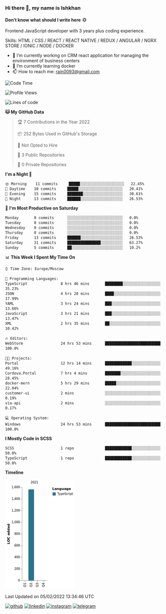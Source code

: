 ### Hi there 👋, my name is Ishkhan
#### Don't know what should I write here :D

Frontend JavaScript developer with 3 years plus coding experience.

Skills: HTML / CSS / REACT / REACT NATIVE / REDUX / ANGULAR / NGRX STORE / IONIC / NODE / DOCKER

- 🔭 I’m currently working on CRM react application for managing the environment of business centers 
- 🌱 I’m currently learning docker 
- 📫 How to reach me: rain0093@gmail.com 

<!--START_SECTION:waka-->
![Code Time](http://img.shields.io/badge/Code%20Time-687%20hrs%2018%20mins-blue)

![Profile Views](http://img.shields.io/badge/Profile%20Views-12-blue)

![Lines of code](https://img.shields.io/badge/From%20Hello%20World%20I%27ve%20Written-2%20Thousand%20lines%20of%20code-blue)

**🐱 My GitHub Data** 

> 🏆 7 Contributions in the Year 2022
 > 
> 📦 252 Bytes Used in GitHub's Storage 
 > 
> 🚫 Not Opted to Hire
 > 
> 📜 3 Public Repositories 
 > 
> 🔑 0 Private Repositories  
 > 
**I'm a Night 🦉** 

```text
🌞 Morning    11 commits     █████░░░░░░░░░░░░░░░░░░░░   22.45% 
🌆 Daytime    10 commits     █████░░░░░░░░░░░░░░░░░░░░   20.41% 
🌃 Evening    15 commits     ███████░░░░░░░░░░░░░░░░░░   30.61% 
🌙 Night      13 commits     ██████░░░░░░░░░░░░░░░░░░░   26.53%

```
📅 **I'm Most Productive on Saturday** 

```text
Monday       0 commits      ░░░░░░░░░░░░░░░░░░░░░░░░░   0.0% 
Tuesday      0 commits      ░░░░░░░░░░░░░░░░░░░░░░░░░   0.0% 
Wednesday    0 commits      ░░░░░░░░░░░░░░░░░░░░░░░░░   0.0% 
Thursday     0 commits      ░░░░░░░░░░░░░░░░░░░░░░░░░   0.0% 
Friday       13 commits     ██████░░░░░░░░░░░░░░░░░░░   26.53% 
Saturday     31 commits     ███████████████░░░░░░░░░░   63.27% 
Sunday       5 commits      ██░░░░░░░░░░░░░░░░░░░░░░░   10.2%

```


📊 **This Week I Spent My Time On** 

```text
⌚︎ Time Zone: Europe/Moscow

💬 Programming Languages: 
TypeScript               8 hrs 46 mins       ████████░░░░░░░░░░░░░░░░░   35.23% 
JSON                     4 hrs 28 mins       ████░░░░░░░░░░░░░░░░░░░░░   17.99% 
YAML                     3 hrs 24 mins       ███░░░░░░░░░░░░░░░░░░░░░░   13.66% 
JavaScript               3 hrs 21 mins       ███░░░░░░░░░░░░░░░░░░░░░░   13.47% 
XML                      2 hrs 35 mins       ██░░░░░░░░░░░░░░░░░░░░░░░   10.42%

🔥 Editors: 
WebStorm                 24 hrs 53 mins      █████████████████████████   100.0%

🐱‍💻 Projects: 
Portal                   12 hrs 14 mins      ████████████░░░░░░░░░░░░░   49.16% 
Cordova.Portal           7 hrs 4 mins        ███████░░░░░░░░░░░░░░░░░░   28.45% 
docker-mern              5 hrs 29 mins       █████░░░░░░░░░░░░░░░░░░░░   22.04% 
customer-ui              2 mins              ░░░░░░░░░░░░░░░░░░░░░░░░░   0.19% 
via-api                  2 mins              ░░░░░░░░░░░░░░░░░░░░░░░░░   0.17%

💻 Operating System: 
Windows                  24 hrs 53 mins      █████████████████████████   100.0%

```

**I Mostly Code in SCSS** 

```text
SCSS                     1 repo              ████████████░░░░░░░░░░░░░   50.0% 
TypeScript               1 repo              ████████████░░░░░░░░░░░░░   50.0%

```


**Timeline**

![Chart not found](https://raw.githubusercontent.com/drakyone/drakyone/main/charts/bar_graph.png) 


 Last Updated on 05/02/2022 13:34:46 UTC
<!--END_SECTION:waka-->

[<img src='https://cdn.jsdelivr.net/npm/simple-icons@3.0.1/icons/github.svg' alt='github' height='40'>](https://github.com/drakyone)  [<img src='https://cdn.jsdelivr.net/npm/simple-icons@3.0.1/icons/linkedin.svg' alt='linkedin' height='40'>](https://www.linkedin.com/in/ishkhan-papazian-8bba9a1a3//)  [<img src='https://cdn.jsdelivr.net/npm/simple-icons@3.0.1/icons/instagram.svg' alt='instagram' height='40'>](https://www.instagram.com/papazianishkhan/)  [<img src='https://cdn.jsdelivr.net/npm/simple-icons@3.0.1/icons/telegram.svg' alt='telegram' height='40'>](https://t.me/drakyone)  
